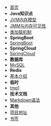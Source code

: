 - [首页](/)
- **Java知识点**
- [JVM内存模型](/java/jvm1)
- [JMM与内存可见性](/java/jmm)
- [类加载机制](/java/class)
- **SpringBoot**
- [SpringBoot](/springboot/)
- **SpringCloud**
- [SpringCloud](/springcloud/)
- **数据库**
- [MySQL](/database/mysql)
- **Redis**
- [基本介绍](/redis/)
- **临时**
- [tmp1](/tmp/tmp1)
- **技术文档**
- [Markdown语法](/markdown/)
- **其他**
- [项目地址](/project/)
- [书签](/bookmark/)